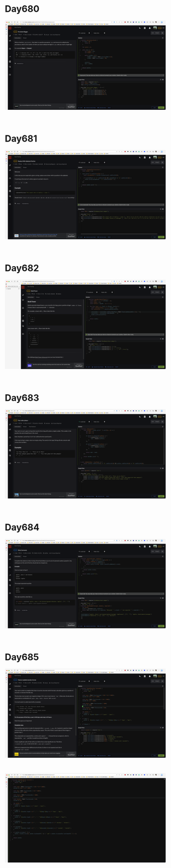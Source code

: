 # Day680

![day680](2306img.assets/day680.png)

&nbsp;

# Day681

![day681](2306img.assets/day681.png)

&nbsp;

# Day682

![day682](2306img.assets/day682.png)

&nbsp;

# Day683

![day683](2306img.assets/day683.png)

&nbsp;

# Day684

![day684](2306img.assets/day684.png)

&nbsp;

# Day685

![day685(1)](2306img.assets/day685(1).png)

&nbsp;

![day685(2)](2306img.assets/day685(2).png)